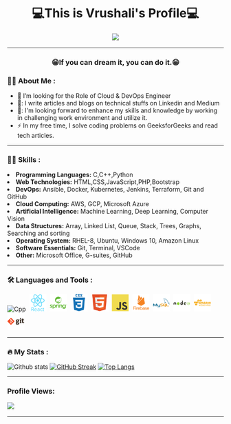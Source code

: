 ###
<div id="header" align="center">
  <h1>💻This is Vrushali's Profile💻</h1>
  <img src="https://www.digitalonus.com/wp-content/uploads/2019/07/DOU-GIF4.gif" width="700" />
  </div>
 
 ---
 <h3 align="center">😁If you can dream it, you can do it.😁</h3>

### :woman_technologist: About Me :
- :telescope: I’m looking for the Role of Cloud & DevOps Engineer
- 💭: I write articles and blogs on technical stuffs on Linkedin and Medium
- 🔎: I'm looking forward to enhance my skills and knowledge by working in challenging work environment and utilize it.
- :zap: In my free time, I solve coding problems on GeeksforGeeks and read tech articles. 

---

### :woman_technologist: Skills :
<li><strong>Programming Languages:</strong> C,C++,Python </li>
<li><strong>Web Technologies:</strong> HTML,CSS,JavaScript,PHP,Bootstrap</li>
<li><strong>DevOps:</strong> Ansible, Docker, Kubernetes, Jenkins, Terraform, Git and GitHub</li>
<li><strong>Cloud Computing:</strong> AWS, GCP, Microsoft Azure</li>
<li><strong>Artificial Intelligence:</strong> Machine Learning, Deep Learning, Computer Vision</li>
<li><strong>Data Structures:</strong> Array, Linked List, Queue, Stack, Trees, Graphs, Searching and sorting</li>
<li><strong>Operating System:</strong> RHEL-8, Ubuntu, Windows 10, Amazon Linux</li>
<li><strong>Software Essentials:</strong> Git, Terminal, VSCode</li>
<li><strong>Other:</strong> Microsoft Office, G-suites, GitHub</li>

---

### :hammer_and_wrench: Languages and Tools :
<div>
  <img src="https://icons.iconarchive.com/icons/hopstarter/sleek-xp-software/256/Dev-icon.png" title="C++" alt="Cpp" width="40" height="40"/>&nbsp;
  <img src="https://github.com/devicons/devicon/blob/master/icons/react/react-original-wordmark.svg" title="React" alt="React" width="40" height="40"/>&nbsp;
  <img src="https://github.com/devicons/devicon/blob/master/icons/spring/spring-original-wordmark.svg" title="Spring" alt="Spring" width="40" height="40"/>&nbsp;
  <img src="https://github.com/devicons/devicon/blob/master/icons/css3/css3-plain-wordmark.svg"  title="CSS3" alt="CSS" width="40" height="40"/>&nbsp;
  <img src="https://github.com/devicons/devicon/blob/master/icons/html5/html5-original.svg" title="HTML5" alt="HTML" width="40" height="40"/>&nbsp;
  <img src="https://github.com/devicons/devicon/blob/master/icons/javascript/javascript-original.svg" title="JavaScript" alt="JavaScript" width="40" height="40"/>&nbsp;
  <img src="https://github.com/devicons/devicon/blob/master/icons/firebase/firebase-plain-wordmark.svg" title="Firebase" alt="Firebase" width="40" height="40"/>&nbsp;
  <img src="https://github.com/devicons/devicon/blob/master/icons/mysql/mysql-original-wordmark.svg" title="MySQL"  alt="MySQL" width="40" height="40"/>&nbsp;
  <img src="https://github.com/devicons/devicon/blob/master/icons/nodejs/nodejs-original-wordmark.svg" title="NodeJS" alt="NodeJS" width="40" height="40"/>&nbsp;
  <img src="https://github.com/devicons/devicon/blob/master/icons/amazonwebservices/amazonwebservices-plain-wordmark.svg" title="AWS" alt="AWS" width="40" height="40"/>&nbsp;
  <img src="https://github.com/devicons/devicon/blob/master/icons/git/git-original-wordmark.svg" title="Git" alt="Git" width="40" height="40"/>
</div>

---

### :fire: My Stats :

![Github stats](https://github-readme-stats.vercel.app/api?username=Vrush-cmd&theme=highcontrast&show_icons=true&count_private=true)
[![GitHub Streak](http://github-readme-streak-stats.herokuapp.com?user=Vrush-cmd&theme=dark&background=000000)](https://git.io/streak-stats)
[![Top Langs](https://github-readme-stats.vercel.app/api/top-langs/?username=Vrush-cmd&layout=compact&theme=vision-friendly-dark)](https://github.com/anuraghazra/github-readme-stats)

---

### Profile Views:

![](https://komarev.com/ghpvc/?username=Vrush-cmd&color=red)

---







  

<!--
**Vrush-cmd/Vrush-cmd** is a ✨ _special_ ✨ repository because its `README.md` (this file) appears on your GitHub profile.

Here are some ideas to get you started:

- 🔭 I’m currently working on ...
- 🌱 I’m currently learning ...
- 👯 I’m looking to collaborate on ...
- 🤔 I’m looking for help with ...
- 💬 Ask me about ...
- 📫 How to reach me: ...
- 😄 Pronouns: ...
- ⚡ Fun fact: ...
-->

